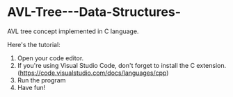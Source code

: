 # AVL-Tree---Data-Structures-

AVL tree concept implemented in C language.

Here's the tutorial:
1. Open your code editor.
2. If you're using Visual Studio Code, don't forget to install the C extension. (https://code.visualstudio.com/docs/languages/cpp)
3. Run the program
4. Have fun!
